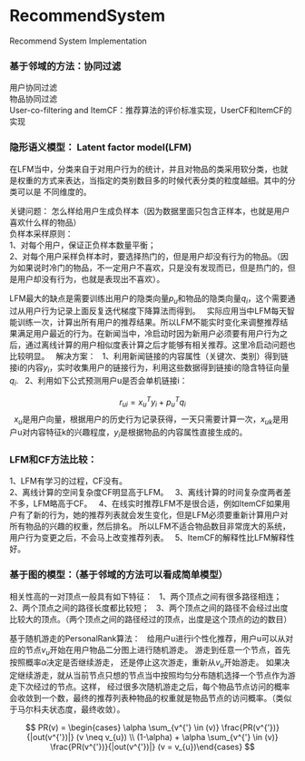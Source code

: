
# RecommendSystem
Recommend System Implementation
### 基于邻域的方法：协同过滤
用户协同过滤  
物品协同过滤  
User-co-filtering and ItemCF：推荐算法的评价标准实现，UserCF和ItemCF的实现  

### 隐形语义模型： Latent factor model(LFM)  
在LFM当中，分类来自于对用户行为的统计，并且对物品的类采用软分类，也就是权重的方式来表达，当指定的类别数目多的时候代表分类的粒度越细。其中的分类可以是
不同维度的。

关键问题： 怎么样给用户生成负样本（因为数据里面只包含正样本，也就是用户喜欢什么样的物品）  
负样本采样原则：  
1、对每个用户，保证正负样本数量平衡；  
2、对每个用户采样负样本时，要选择热门的，但是用户却没有行为的物品。（因为如果说时冷门的物品，不一定用户不喜欢，只是没有发现而已，但是热门的，但是用户却没有行为，也就是表现出不喜欢）。

LFM最大的缺点是需要训练出用户的隐类向量$p_{u}$和物品的隐类向量$q_{i}$，这个需要通过从用户行为记录上面反复迭代梯度下降算法而得到。  
实际应用当中LFM每天智能训练一次，计算出所有用户的推荐结果。所以LFM不能实时变化来调整推荐结果满足用户最近的行为。在新闻当中，冷启动时因为新用户必须要有用户行为之后，通过离线计算的用户相似度表计算之后才能够有相关推荐。这里冷启动问题也比较明显。  
解决方案：  
1、利用新闻链接的内容属性（关键次、类别）得到链接i的内容$y_{i}$，实时收集用户的链接行为，利用这些数据得到链接i的隐含特征向量$q_{i}$.  
2、利用如下公式预测用户u是否会单机链接i：  


$$ r_{ui} = x_{u}^{T}y_{i} + p_{u}^{T}q_{i}$$  
$x_{u}$是用户向量，根据用户的历史行为记录获得，一天只需要计算一次，$x_{uk}$是用户u对内容特征k的兴趣程度，$y_{i}$是根据物品的内容属性直接生成的。  

### LFM和CF方法比较：
1、LFM有学习的过程，CF没有。  
2、离线计算的空间复杂度CF明显高于LFM。    
3、离线计算的时间复杂度两者差不多，LFM略高于CF。    
4、在线实时推荐LFM不是很合适，例如ItemCF如果用户有了新的行为，她的推荐列表就会发生变化，但是LFM必须要重新计算用户对所有物品的兴趣的权重，然后排名。
所以LFM不适合物品数目非常庞大的系统， 用户行为变更之后，不会马上改变推荐列表。   
5、ItemCF的解释性比LFM解释性好。

### 基于图的模型：（基于邻域的方法可以看成简单模型）  
相关性高的一对顶点一般具有如下特征：  
1、两个顶点之间有很多路径相连；
2、两个顶点之间的路径长度都比较短；  
3、两个顶点之间的路径不会经过出度比较大的顶点。（两个顶点之间的路径经过的顶点，出度是这个顶点的边的数目）

基于随机游走的PersonalRank算法：  
给用户u进行i个性化推荐，用户u可以从对应的节点$v_{u}$开始在用户物品二分图上进行随机游走。 游走到任意一个节点，首先按照概率$\alpha$决定是否继续游走，
还是停止这次游走，重新从$v_{u}$开始游走。 如果决定继续游走，就从当前节点只想的节点当中按照均匀分布随机选择一个节点作为游走下次经过的节点。这样， 经过很多次随机游走之后，每个物品节点访问的概率会收敛到一个数，最终的推荐列表种物品的权重就是物品节点的访问概率。（类似于马尔科夫状态度，最终收敛）。

$$ PR(v) = \begin{cases} \alpha \sum_{v^{'} \in (v)}  \frac{PR(v^{'})}{|out(v^{'})|} (v \neq v_{u}) \\ (1-\alpha) + \alpha \sum_{v^{'} \in (v)} \frac{PR(v^{'})}{|out(v^{'})|} (v = v_{u})\end{cases} $$

